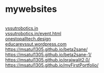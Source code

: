 # mywebsites
<br>
<a href="http://www.vssutrobotics.in">vssutrobotics.in</a>
<br>
<a href="http://www.vssutrobotics.in/event.html">
vssutrobotics.in/event.html
</a>
<br>
<a href="http://www.onestopalltech.design">
onestopalltech.design
  </a>
<br>
<a href="http://www.educarevssut.wordpress.com">
educarevssut.wordpress.com
</a>
<br>
<a href="https://msatul1305.github.io/beta2sane">
 https://msatul1305.github.io/beta2sane/
   </a>
<br>
<a href="https://msatul1305.github.io/beta2sane-1/">
https://msatul1305.github.io/beta2sane-1/
    </a>
<br>
<a href="https://msatul1305.github.io/prajwalit2.0/">
 https://msatul1305.github.io/prajwalit2.0/
  </a>
<br>
<a href="https://msatul1305.github.io/myFirstPortfolio/">
https://msatul1305.github.io/myFirstPortfolio/
  
  
  
  </a>
<br>
<a href="">
